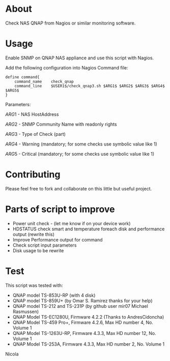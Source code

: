 # About

Check NAS QNAP from Nagios or similar monitoring software.

# Usage

Enable SNMP on QNAP NAS appliance and use this script with Nagios.

Add the following configuration into Nagios Command file:

	define command{
		command_name 	check_qnap
		command_line 	$USER1$/check_qnap3.sh $ARG1$ $ARG2$ $ARG3$ $ARG4$ $ARG5$
	}

Parameters:

$ARG1$ - NAS HostAddress

$ARG2$ - SNMP Community Name with readonly rights

$ARG3$ - Type of Check (part)

$ARG4$ - Warning  (mandatory; for some checks use symbolic value like 1)

$ARG5$ - Critical (mandatory; for some checks use symbolic value like 1)

# Contributing

Please feel free to fork and collaborate on this little but useful project.

# Parts of script to improve

- Power unit check - (let me know if on your device work)
- HDSTATUS check smart and temperature foreach disk and performance output (rewrite this)
- Improve Performance output for command
- Check script input parameters
- Disk usage to be rewrite

# Test

This script was tested with:
- QNAP model TS-853U-RP (with 4 disk)
- QNAP model TS-859U+ (by Omar S. Ramirez thanks for your help)
- QNAP model TS-212 and TS-231P (by github user mir07 Michael Rasmussen)
- QNAP Model TS-EC1280U, Firmware 4.2.2 (Thanks to AndresCidoncha)
- QNAP Model TS-459 Pro+, Firmware 4.2.6, Max HD number 4, No. Volume 1
- QNAP Model TS-1263U-RP, Firmware 4.3.3, Max HD number 12, No. Volume 1
- QNAP Model TS-253A, Firmware 4.3.3, Max HD number 2, No. Volume 1

Nicola
